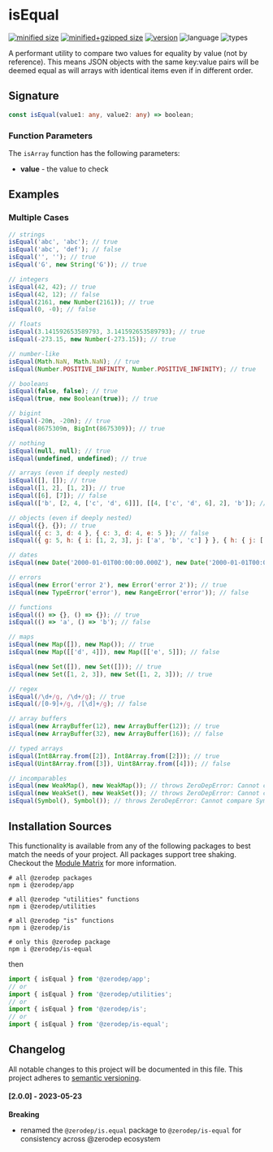 # isEqual

[![minified size](https://img.shields.io/bundlephobia/min/@zerodep/is-equal?style=flat-square&color=blue)](https://bundlephobia.com/package/@zerodep/is-equal)
[![minified+gzipped size](https://img.shields.io/bundlephobia/minzip/@zerodep/is-equal?style=flat-square&color=blue)](https://bundlephobia.com/package/@zerodep/is-equal)
[![version](https://img.shields.io/npm/v/@zerodep/is-equal?style=flat-square&color=blue)](https://www.npmjs.com/package/@zerodep/is-equal)
![language](https://img.shields.io/badge/typescript-100%25-blue?style=flat-square)
![types](https://img.shields.io/badge/types-included-blue?style=flat-square)

A performant utility to compare two values for equality by value (not by reference). This means JSON objects with the same key:value pairs will be deemed equal as will arrays with identical items even if in different order.

## Signature

```typescript
const isEqual(value1: any, value2: any) => boolean;
```

### Function Parameters

The `isArray` function has the following parameters:

- **value** - the value to check

## Examples

### Multiple Cases

```javascript
// strings
isEqual('abc', 'abc'); // true
isEqual('abc', 'def'); // false
isEqual('', ''); // true
isEqual('G', new String('G')); // true

// integers
isEqual(42, 42); // true
isEqual(42, 12); // false
isEqual(2161, new Number(2161)); // true
isEqual(0, -0); // false

// floats
isEqual(3.141592653589793, 3.141592653589793); // true
isEqual(-273.15, new Number(-273.15)); // true

// number-like
isEqual(Math.NaN, Math.NaN); // true
isEqual(Number.POSITIVE_INFINITY, Number.POSITIVE_INFINITY); // true

// booleans
isEqual(false, false); // true
isEqual(true, new Boolean(true)); // true

// bigint
isEqual(-20n, -20n); // true
isEqual(8675309n, BigInt(8675309)); // true

// nothing
isEqual(null, null); // true
isEqual(undefined, undefined); // true

// arrays (even if deeply nested)
isEqual([], []); // true
isEqual([1, 2], [1, 2]); // true
isEqual([6], [7]); // false
isEqual(['b', [2, 4, ['c', 'd', 6]]], [[4, ['c', 'd', 6], 2], 'b']); // true

// objects (even if deeply nested)
isEqual({}, {}); // true
isEqual({ c: 3, d: 4 }, { c: 3, d: 4, e: 5 }); // false
isEqual({ g: 5, h: { i: [1, 2, 3], j: ['a', 'b', 'c'] } }, { h: { j: ['a', 'b', 'c'], i: [1, 2, 3] }, g: 5 }); // true

// dates
isEqual(new Date('2000-01-01T00:00:00.000Z'), new Date('2000-01-01T00:00:00.000Z')); // true

// errors
isEqual(new Error('error 2'), new Error('error 2')); // true
isEqual(new TypeError('error'), new RangeError('error')); // false

// functions
isEqual(() => {}, () => {}); // true
isEqual(() => 'a', () => 'b'); // false

// maps
isEqual(new Map([]), new Map()); // true
isEqual(new Map([['d', 4]]), new Map([['e', 5]]); // false

isEqual(new Set([]), new Set([])); // true
isEqual(new Set([1, 2, 3]), new Set([1, 2, 3])); // true

// regex
isEqual(/\d+/g, /\d+/g); // true
isEqual(/[0-9]+/g, /[\d]+/g); // false

// array buffers
isEqual(new ArrayBuffer(12), new ArrayBuffer(12)); // true
isEqual(new ArrayBuffer(32), new ArrayBuffer(16)); // false

// typed arrays
isEqual(Int8Array.from([2]), Int8Array.from([2])); // true
isEqual(Uint8Array.from([3]), Uint8Array.from([4])); // false

// incomparables
isEqual(new WeakMap(), new WeakMap()); // throws ZeroDepError: Cannot compare WeakMap values
isEqual(new WeakSet(), new WeakSet()); // throws ZeroDepError: Cannot compare WeakSet values
isEqual(Symbol(), Symbol()); // throws ZeroDepError: Cannot compare Symbol values
```

## Installation Sources

This functionality is available from any of the following packages to best match the needs of your project. All packages support tree shaking. Checkout the [Module Matrix](/) for more information.

```shell
# all @zerodep packages
npm i @zerodep/app

# all @zerodep "utilities" functions
npm i @zerodep/utilities

# all @zerodep "is" functions
npm i @zerodep/is

# only this @zerodep package
npm i @zerodep/is-equal
```

then

```javascript
import { isEqual } from '@zerodep/app';
// or
import { isEqual } from '@zerodep/utilities';
// or
import { isEqual } from '@zerodep/is';
// or
import { isEqual } from '@zerodep/is-equal';
```

## Changelog

All notable changes to this project will be documented in this file. This project adheres to [semantic versioning](https://semver.org/spec/v2.0.0.html).

#### [2.0.0] - 2023-05-23

**Breaking**

- renamed the `@zerodep/is.equal` package to `@zerodep/is-equal` for consistency across @zerodep ecosystem
